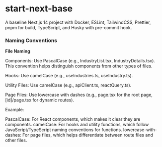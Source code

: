 # start-next-base

A baseline Next.js 14 project with Docker, ESLint, TailwindCSS, Prettier, pnpm for build, TypeScript, and Husky with pre-commit hook.

### Naming Conventions

**File Naming**

Components: Use PascalCase (e.g., IndustryList.tsx, IndustryDetails.tsx). This convention helps distinguish components from other types of files.

Hooks: Use camelCase (e.g., useIndustries.ts, useIndustry.ts).

Utility Files: Use camelCase (e.g., apiClient.ts, reactQuery.ts).

Page Files: Use lowercase with dashes (e.g., page.tsx for the root page, [id]/page.tsx for dynamic routes).

Example:

PascalCase: For React components, which makes it clear they are components.
camelCase: For hooks and utility functions, which follow JavaScript/TypeScript naming conventions for functions.
lowercase-with-dashes: For page files, which helps differentiate between route files and other files.

